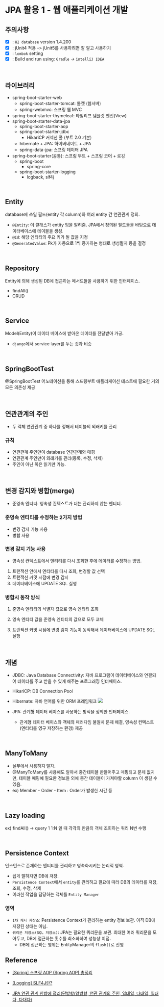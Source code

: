 # JPA 활용 1 - 웹 애플리케이션 개발

## 주의사항

-   [x] : `H2 database` version 1.4.200
-   [x] : jUnit4 적용 -> jUnit5를 사용하려면 잘 알고 사용하기
-   [x] : `lombok` setting
-   [x] : Build and run using: `Gradle` -> `intelliJ IDEA`

<br />

## 라이브러리

-   spring-boot-starter-web
    -   spring-boot-starter-tomcat: 톰캣 (웹서버)
    -   spring-webmvc: 스프링 웹 MVC
-   spring-boot-starter-thymeleaf: 타임리프 템플릿 엔진(View)
-   spring-boot-starter-data-jpa
    -   spring-boot-starter-aop
    -   spring-boot-starter-jdbc
        -   HikariCP 커넥션 풀 (부트 2.0 기본)
    -   hibernate + JPA: 하이버네이트 + JPA
    -   spring-data-jpa: 스프링 데이터 JPA
-   spring-boot-starter(공통): 스프링 부트 + 스프링 코어 + 로깅
    -   spring-boot
        -   spring-core
    -   spring-boot-starter-logging
        -   logback, slf4j

<br />

## Entity

database에 쓰일 필드(entity 각 column)와 여러 entity 간 연관관계 정의.

-   `@Entity`: 이 클래스가 entity 임을 알려줌. JPA에서 정의된 필드들을 바탕으로 데이터베이스에 테이블을 생성.
-   `@Id`: 해당 엔티티의 주요 키가 될 값을 지정
-   `@GeneratedValue`: Pk가 자동으로 1씩 증가하는 형태로 생성될지 등을 결정

<br />

## Repository

Entity에 의해 생성된 DB에 접근하는 메서드들을 사용하기 위한 인터페이스.

-   findAll()
-   CRUD

<br />

## Service

Model(Entity)이 데이터 베이스에 받아온 데이터를 전달받아 가공.

-   `django`에서 service layer를 두는 것과 비슷

<br />

## SpringBootTest

@SpringBootTest 어노테이션을 통해 스프링부트 애플리케이션 테스트에 필요한 거의 모든 의존성 제공

<br />

## 연관관계의 주인

-   두 객체 연관관계 중 하나를 정해서 테이블의 외래키를 관리

### 규칙

-   연관관계 주인만이 database 연관관계와 매핑
-   연관관계 주인만이 외래키를 관리(등록, 수정, 삭제)
-   주인이 아닌 쪽은 읽기만 가능.

<br />

## 변경 감지와 병합(merge)

-   준영속 엔티티: 영속성 컨텍스트가 더는 관리하지 않는 엔티티.

### 준영속 엔티티를 수정하는 2가지 방법

-   변경 감지 기능 사용
-   병합 사용

### 변경 감지 기능 사용

-   영속성 컨텍스트에서 엔티티를 다시 조회한 후에 데이터를 수정하는 방법.

1. 트랜잭션 안에서 엔티티를 다시 조회, 변경할 값 선택
2. 트랜잭션 커밋 시점에 변경 감지
3. 데이터베이스에 UPDATE SQL 실행

### 병합시 동작 방식

1. 준영속 엔티티의 식별자 값으로 영속 엔티티 조회
2. 영속 엔티티 값을 준영속 엔티티의 값으로 모두 교체
3. 트랜잭션 커밋 시점에 변경 감지 기능이 동작해서 데이터베이스에 UPDATE SQL 실행

    <br />

## 개념

-   JDBC: Java Database Connectivity: 자바 프로그램이 데이터베이스와 연결되어 데이터를 주고 받을 수 있게 해주는 프로그래밍 인터페이스.

-   HikariCP: DB Connection Pool
-   Hibernate: 자바 언어를 위한 ORM 프레임워크
    <img src = "https://user-images.githubusercontent.com/48986787/130643074-1e9bc19b-c81a-42d4-bfaf-921ef8e4bd9f.png">

-   JPA: 관계형 데이터 베이스를 사용하는 방식을 정의한 인터페이스.
    -   관계형 데이터 베이스와 객체의 패러다임 불일치 문제 해결, 영속성 컨텍스트(엔티티를 영구 저장하는 환경) 제공

<br />

## ManyToMany

-   실무에서 사용하지 말자.
-   @ManyToMany를 사용해도 알아서 중간테이블 만들어주고 매핑되고 문제 없지만, 테이블 매핑에 필요한 정보들 외에 중간 테이블이 가져야할 column 이 생길 수 있음.
-   ex) Member - Order - Item : Order가 발생한 시간 등

<br />

## Lazy loading

ex) findAll() -> query 1
1:N 일 때 각각의 만큼의 객체 조회하는 쿼리 N번 수행

<br />

## Persistence Context

인스턴스로 존재하는 엔티티를 관리하고 영속화시키는 논리적 영역.

-   쉽게 말하자면 DB에 저장.
-   `Persistence Context`에서 `entity`를 관리하고 필요에 따라 DB의 데이터를 저장, 조회, 수정, 삭제
-   이러한 작업을 담당하는 객체를 `Entity Manager`

### 영역

-   `1차 캐시 저장소`: Persistence Context가 관리하는 entity 정보 보관. 아직 DB에 저장된 상태는 아님.
-   `쿼리문 저장소(SQL 저장소)`: JPA는 필요한 쿼리문을 보관. 최대한 여러 쿼리문을 모아두고, DB에 접근하는 횟수를 최소화하여 성능상 이점.
    -   DB에 접근하는 행위는 EntityManager의 `flush()`로 진행

## Reference

-   [[Spring] 스프링 AOP (Spring AOP) 총정리](https://engkimbs.tistory.com/746#:~:text=AOP%EB%8A%94%20Aspect%20Oriented%20Programming,%EC%9C%BC%EB%A1%9C%20%EA%B0%81%EA%B0%81%20%EB%AA%A8%EB%93%88%ED%99%94%ED%95%98%EA%B2%A0%EB%8B%A4%EB%8A%94%20%EA%B2%83%EC%9D%B4%EB%8B%A4.)

-   [[Logging] SLF4J란?](https://livenow14.tistory.com/63)

-   [JPA 연관 관계 한방에 정리(단방향/양방향, 연관 관계의 주인, 일대일, 다대일, 일대다, 다대다)](https://jeong-pro.tistory.com/231)
